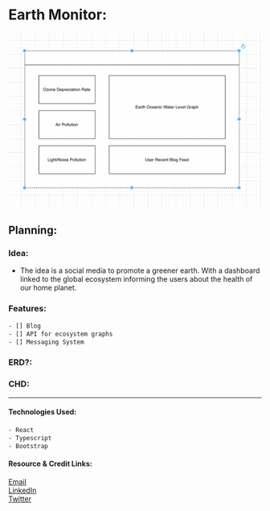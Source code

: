# Earth Monitor:
![Main Page Sketch](./public/main-sketch.png)       
## Planning:
### Idea:
- The idea is a social media to promote a greener earth. With a dashboard linked to the global ecosystem informing the users about the health of our home planet. 
### Features:
    - [] Blog
    - [] API for ecosystem graphs
    - [] Messaging System
### ERD?:
### CHD:
***       
#### Technologies Used:
    - React
    - Typescript
    - Bootstrap
#### Resource & Credit Links:
[Email](mharmondev1503@gmail.com)      
[LinkedIn](https://www.linkedin.com/in/markharmon142)      
[Twitter](https://www.twitter.com/ManicNeo142)      